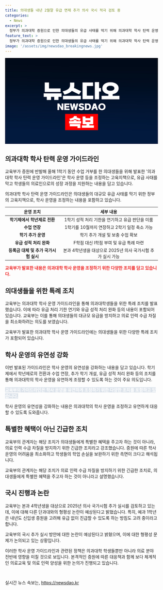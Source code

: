 ```yaml
---
title: 의대생들 내년 2월말 유급 면제 추가 의사 국시 적극 검토 중
categories:
  - News
excerpt: >
  정부가 의과대학 증원으로 인한 의대생들의 유급 사태를 막기 위해 의과대학 학사 탄력 운영 가이드라인을 발표했다. 1학기 수업을 정상적으로 이수하지 못한 상황을 고려해 학기제를 학년제로 전환하여 운영하고, 유급 판단을 내년 2월로 연기하는 등의 조치를 내놓았다. 또한 올해 유급 성적 처리 기준을 대폭 완화하고, 추가 학기 등록금은 1학기 등록금으로 대체된다. 이러한 조치들은 국민의 생명과 건강이 위협 받는 상황을 방지하기 위한 것이라는 설명이 이어졌다.
feature_text: >
  정부가 의과대학 증원으로 인한 의대생들의 유급 사태를 막기 위해 의과대학 학사 탄력 운영 가이드라인을 발표했다. 1학기 수업을 정상적으로 이수하지 못한 상황을 고려해 학기제를 학년제로 전환하여 운영하고, 유급 판단을 내년 2월로 연기하는 등의 조치를 내놓았다. 또한 올해 유급 성적 처리 기준을 대폭 완화하고, 추가 학기 등록금은 1학기 등록금으로 대체된다. 이러한 조치들은 국민의 생명과 건강이 위협 받는 상황을 방지하기 위한 것이라는 설명이 이어졌다.
image: '/assets/img/newsdao_breakingnews.jpg'
---
```


<p><img src="/assets/img/newsdao_breakingnews.jpg" alt="cryptoinkorea 속보" /></p>

<h2 data-ke-size="size26">의과대학 학사 탄력 운영 가이드라인</h2>

<p>교육부가 증원에 반발해 올해 1학기 동안 수업 거부를 한 의대생들을 위해 발표한 '의과대학 학사 탄력 운영 가이드라인'은 학사 운영 등을 조정하는 고육지책으로, 유급 사태를 막고 학생들의 의료인으로의 성장 과정을 지원하는 내용을 담고 있습니다.</p>

<p data-ke-size="size16">의과대학 학사 탄력 운영 가이드라인은 의대생들의 대규모 유급 사태를 막기 위한 정부의 고육지책으로, 학사 운영을 조정하는 내용을 포함하고 있습니다.</p>

<table>
    <thead>
        <tr>
            <th style="text-align: center;">운영 조치</th>
            <th style="text-align: center;">세부 내용</th>
        </tr>
    </thead>
    <tbody>
        <tr>
            <td style="text-align: center;"><b>학기제에서 학년제로 전환</b></td>
            <td style="text-align: center;">1학기 성적 처리 기한을 연기하고 유급 판단을 미룸</td>
        </tr>
        <tr>
            <td style="text-align: center;"><b>수업 연장</b></td>
            <td style="text-align: center;">1학기를 10월까지 연장하고 2학기 일정 축소 가능</td>
        </tr>
        <tr>
            <td style="text-align: center;"><b>학기 추가 운영</b></td>
            <td style="text-align: center;">학기 추가 개설 및 보충 수업 확보</td>
        </tr>
        <tr>
            <td style="text-align: center;"><b>유급 성적 처리 완화</b></td>
            <td style="text-align: center;">F학점 대신 I학점 부여 및 유급 특례 마련</td>
        </tr>
        <tr>
            <td style="text-align: center;"><b>등록금 대체 및 추가 국가시험 실시</b></td>
            <td style="text-align: center;">본과 4학년생을 대상으로 2025년 의사 국가시험 추가 실시 가능</td>
        </tr>
    </tbody>
</table>

<p><b><span style="color: #ee2323;">교육부가 발표한 내용은 의과대학 학사 운영을 조정하기 위한 다양한 조치를 담고 있습니다.</span></b></p>

<h2 data-ke-size="size26">의대생들을 위한 특례 조치</h2>

<p>교육부는 의과대학 학사 운영 가이드라인을 통해 의과대학생들을 위한 특례 조치를 발표했습니다. 이에 따라 유급 처리 기한 연기와 유급 성적 처리 완화 등의 내용이 포함되어 있습니다. 교육부는 이를 통해 의대생들의 대규모 유급을 방지하고 의료 인력 수급 차질을 최소화하려는 의도를 보였습니다.</p>

<p data-ke-size="size16">교육부가 발표한 의과대학 학사 운영 가이드라인에는 의대생들을 위한 다양한 특례 조치가 포함되어 있습니다.</p>

<h2 data-ke-size="size26">학사 운영의 유연성 강화</h2>

<p>이번 발표된 가이드라인은 학사 운영의 유연성을 강화하는 내용을 담고 있습니다. 학기제에서 학년제로의 전환과 수업 연장, 추가 학기 개설, 유급 성적 처리 완화 등의 조치를 통해 의과대학의 학사 운영을 유연하게 조정할 수 있도록 하는 것이 주요 의도입니다.</p>

<p><b><span style="background-color: #21538527; color: #ffffff;">교육부의 가이드라인은 학사 운영을 유연하게 조정하기 위한 다양한 조치를 포함하고 있습니다.</span></b></p>

<p data-ke-size="size16">학사 운영의 유연성을 강화하는 내용은 의과대학의 학사 운영을 조정하고 유연하게 대응할 수 있도록 도와줍니다.</p>

<h2 data-ke-size="size26">특별한 혜택이 아닌 긴급한 조치</h2>

<p>교육부의 관계자는 해당 조치가 의대생들에게 특별한 혜택을 주고자 하는 것이 아니라, 의료 인력 수급 차질을 방지하기 위한 긴급한 조치라고 강조했습니다. 증원에 따른 학사 운영의 어려움을 최소화하고 학생들의 학업 손실을 보완하기 위한 측면이 크다고 해석됩니다.</p>

<p data-ke-size="size16">교육부의 관계자는 해당 조치가 의료 인력 수급 차질을 방지하기 위한 긴급한 조치로, 의대생들에게 특별한 혜택을 주고자 하는 것이 아니라고 설명했습니다.</p>

<h2 data-ke-size="size26">국시 진행과 논란</h2>

<p>교육부는 본과 4학년생을 대상으로 2025년 의사 국가시험 추가 실시를 검토하고 있는데, 이에 대해 다른 단과대와의 형평성 논란이 예상된다고 밝혔습니다. 특히, 예과 1학년은 내년도 신입생 증원을 고려해 유급 없이 진급할 수 있도록 하는 방침도 고려 중이라고 합니다.</p>

<p data-ke-size="size16">교육부의 국시 추가 실시 방안에 대한 논란이 예상된다고 밝혔으며, 이에 대한 형평성 문제가 논의되고 있는 상황입니다.</p>

<p>이러한 학사 운영 가이드라인과 관련된 정책은 의과대학 학생들뿐만 아니라 의료 분야 전반에 영향을 미칠 것으로 보입니다. 본격적인 증원에 따른 대응책과 함께 보다 체계적인 의료교육 및 의료 인력 양성을 위한 논의가 진행되고 있습니다.</p>

<p data-ke-size="size16">&nbsp;</p>
실시간 뉴스 속보는, <a href="https://newsdao.kr" rel="dofollow">https://newsdao.kr</a>


